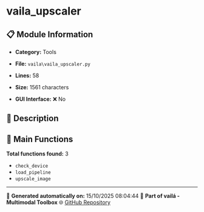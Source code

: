 # vaila_upscaler

## 📋 Module Information

- **Category:** Tools
- **File:** `vaila\vaila_upscaler.py`
- **Lines:** 58
- **Size:** 1561 characters


- **GUI Interface:** ❌ No

## 📖 Description



## 🔧 Main Functions

**Total functions found:** 3

- `check_device`
- `load_pipeline`
- `upscale_image`




---

📅 **Generated automatically on:** 15/10/2025 08:04:44
🔗 **Part of vailá - Multimodal Toolbox**
🌐 [GitHub Repository](https://github.com/vaila-multimodaltoolbox/vaila)
